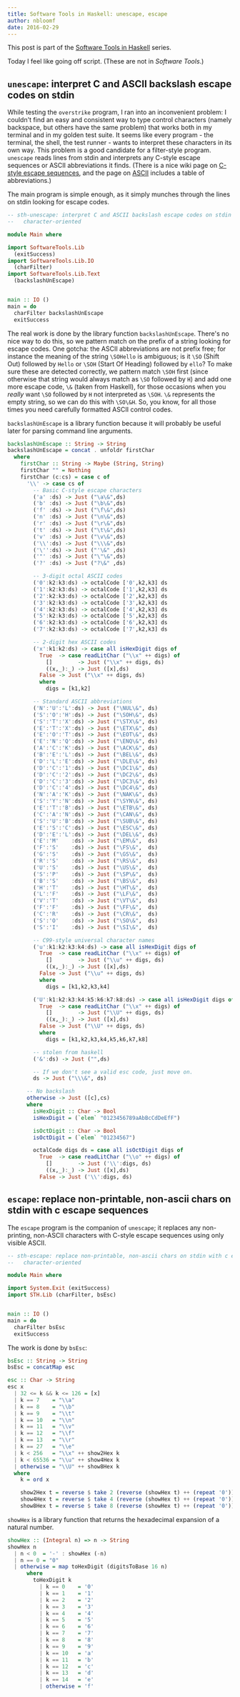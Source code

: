 ```yaml
---
title: Software Tools in Haskell: unescape, escape
author: nbloomf
date: 2016-02-29
---
```


This post is part of the [Software Tools in Haskell](/posts/2016-02-10-software-tools-in-haskell.html) series.

Today I feel like going off script. (These are not in *Software Tools*.)


<a name="unescape" />

## ``unescape``: interpret C and ASCII backslash escape codes on stdin

While testing the ``overstrike`` program, I ran into an inconvenient problem: I couldn't find an easy and consistent way to type control characters (namely backspace, but others have the same problem) that works both in my terminal and in my golden test suite. It seems like every program - the terminal, the shell, the test runner - wants to interpret these characters in its own way. This problem is a good candidate for a filter-style program. ``unescape`` reads lines from stdin and interprets any C-style escape sequences or ASCII abbreviations it finds. (There is a nice wiki page on [C-style escape sequences](https://en.wikipedia.org/wiki/Escape_sequences_in_C), and the page on [ASCII](https://en.wikipedia.org/wiki/ASCII#ASCII_control_code_chart) includes a table of abbreviations.)

The main program is simple enough, as it simply munches through the lines on stdin looking for escape codes.


```haskell
-- sth-unescape: interpret C and ASCII backslash escape codes on stdin
--   character-oriented

module Main where

import SoftwareTools.Lib
  (exitSuccess)
import SoftwareTools.Lib.IO
  (charFilter)
import SoftwareTools.Lib.Text
  (backslashUnEscape)


main :: IO ()
main = do
  charFilter backslashUnEscape
  exitSuccess
```


The real work is done by the library function ``backslashUnEscape``. There's no nice way to do this, so we pattern match on the prefix of a string looking for escape codes. One gotcha: the ASCII abbreviations are not prefix free; for instance the meaning of the string ``\SOHello`` is ambiguous; is it ``\SO`` (Shift Out) followed by ``Hello`` or ``\SOH`` (Start Of Heading) followed by ``ello``? To make sure these are detected correctly, we pattern match ``\SOH`` first (since otherwise that string would always match as ``\SO`` followed by ``H``) and add one more escape code, ``\&`` (taken from Haskell), for those occasions when you *really* want ``\SO`` followed by ``H`` not interpreted as ``\SOH``. ``\&`` represents the empty string, so we can do this with ``\SO\&H``. So, you know, for all those times you need carefully formatted ASCII control codes.

``backslashUnEscape`` is a library function because it will probably be useful later for parsing command line arguments.


```haskell
backslashUnEscape :: String -> String
backslashUnEscape = concat . unfoldr firstChar
  where
    firstChar :: String -> Maybe (String, String)
    firstChar "" = Nothing
    firstChar (c:cs) = case c of
      '\\' -> case cs of
        -- Basic C-style escape characters
        ('a' :ds) -> Just ("\a\&",ds)
        ('b' :ds) -> Just ("\b\&",ds)
        ('f' :ds) -> Just ("\f\&",ds)
        ('n' :ds) -> Just ("\n\&",ds)
        ('r' :ds) -> Just ("\r\&",ds)
        ('t' :ds) -> Just ("\t\&",ds)
        ('v' :ds) -> Just ("\v\&",ds)
        ('\\':ds) -> Just ("\\\&",ds)
        ('\'':ds) -> Just ("'\&" ,ds)
        ('"' :ds) -> Just ("\"\&",ds)
        ('?' :ds) -> Just ("?\&" ,ds)

        -- 3-digit octal ASCII codes
        ('0':k2:k3:ds) -> octalCode ['0',k2,k3] ds
        ('1':k2:k3:ds) -> octalCode ['1',k2,k3] ds
        ('2':k2:k3:ds) -> octalCode ['2',k2,k3] ds
        ('3':k2:k3:ds) -> octalCode ['3',k2,k3] ds
        ('4':k2:k3:ds) -> octalCode ['4',k2,k3] ds
        ('5':k2:k3:ds) -> octalCode ['5',k2,k3] ds
        ('6':k2:k3:ds) -> octalCode ['6',k2,k3] ds
        ('7':k2:k3:ds) -> octalCode ['7',k2,k3] ds

        -- 2-digit hex ASCII codes
        ('x':k1:k2:ds) -> case all isHexDigit digs of
          True  -> case readLitChar ("\\x" ++ digs) of
            []        -> Just ("\\x" ++ digs, ds)
            ((x,_):_) -> Just ([x],ds)
          False -> Just ("\\x" ++ digs, ds)
          where
            digs = [k1,k2]

        -- Standard ASCII abbreviations
        ('N':'U':'L':ds) -> Just ("\NUL\&", ds)
        ('S':'O':'H':ds) -> Just ("\SOH\&", ds)
        ('S':'T':'X':ds) -> Just ("\STX\&", ds)
        ('E':'T':'X':ds) -> Just ("\ETX\&", ds)
        ('E':'O':'T':ds) -> Just ("\EOT\&", ds)
        ('E':'N':'Q':ds) -> Just ("\ENQ\&", ds)
        ('A':'C':'K':ds) -> Just ("\ACK\&", ds)
        ('B':'E':'L':ds) -> Just ("\BEL\&", ds)
        ('D':'L':'E':ds) -> Just ("\DLE\&", ds)
        ('D':'C':'1':ds) -> Just ("\DC1\&", ds)
        ('D':'C':'2':ds) -> Just ("\DC2\&", ds)
        ('D':'C':'3':ds) -> Just ("\DC3\&", ds)
        ('D':'C':'4':ds) -> Just ("\DC4\&", ds)
        ('N':'A':'K':ds) -> Just ("\NAK\&", ds)
        ('S':'Y':'N':ds) -> Just ("\SYN\&", ds)
        ('E':'T':'B':ds) -> Just ("\ETB\&", ds)
        ('C':'A':'N':ds) -> Just ("\CAN\&", ds)
        ('S':'U':'B':ds) -> Just ("\SUB\&", ds)
        ('E':'S':'C':ds) -> Just ("\ESC\&", ds)
        ('D':'E':'L':ds) -> Just ("\DEL\&", ds)
        ('E':'M'    :ds) -> Just ("\EM\&",  ds)
        ('F':'S'    :ds) -> Just ("\FS\&",  ds)
        ('G':'S'    :ds) -> Just ("\GS\&",  ds)
        ('R':'S'    :ds) -> Just ("\RS\&",  ds)
        ('U':'S'    :ds) -> Just ("\US\&",  ds)
        ('S':'P'    :ds) -> Just ("\SP\&",  ds)
        ('B':'S'    :ds) -> Just ("\BS\&",  ds)
        ('H':'T'    :ds) -> Just ("\HT\&",  ds)
        ('L':'F'    :ds) -> Just ("\LF\&",  ds)
        ('V':'T'    :ds) -> Just ("\VT\&",  ds)
        ('F':'F'    :ds) -> Just ("\FF\&",  ds)
        ('C':'R'    :ds) -> Just ("\CR\&",  ds)
        ('S':'O'    :ds) -> Just ("\SO\&",  ds)
        ('S':'I'    :ds) -> Just ("\SI\&",  ds)

        -- C99-style universal character names
        ('u':k1:k2:k3:k4:ds) -> case all isHexDigit digs of
          True  -> case readLitChar ("\\x" ++ digs) of
            []        -> Just ("\\u" ++ digs, ds)
            ((x,_):_) -> Just ([x],ds)
          False -> Just ("\\u" ++ digs, ds)
          where
            digs = [k1,k2,k3,k4]

        ('U':k1:k2:k3:k4:k5:k6:k7:k8:ds) -> case all isHexDigit digs of
          True  -> case readLitChar ("\\x" ++ digs) of
            []        -> Just ("\\U" ++ digs, ds)
            ((x,_):_) -> Just ([x],ds)
          False -> Just ("\\U" ++ digs, ds)
          where
            digs = [k1,k2,k3,k4,k5,k6,k7,k8]

        -- stolen from haskell
        ('&':ds) -> Just ("",ds)

        -- If we don't see a valid esc code, just move on.
        ds -> Just ("\\\&", ds)

      -- No backslash
      otherwise -> Just ([c],cs)
      where
        isHexDigit :: Char -> Bool
        isHexDigit = (`elem` "0123456789aAbBcCdDeEfF")

        isOctDigit :: Char -> Bool
        isOctDigit = (`elem` "01234567")

        octalCode digs ds = case all isOctDigit digs of
          True  -> case readLitChar ("\\o" ++ digs) of
            []        -> Just ('\\':digs, ds)
            ((x,_):_) -> Just ([x],ds)
          False -> Just ('\\':digs, ds)
```



<a name="escape" />

## ``escape``: replace non-printable, non-ascii chars on stdin with c escape sequences

The ``escape`` program is the companion of ``unescape``; it replaces any non-printing, non-ASCII characters with C-style escape sequences using only visible ASCII.


```haskell
-- sth-escape: replace non-printable, non-ascii chars on stdin with c escape sequences
--   character-oriented

module Main where

import System.Exit (exitSuccess)
import STH.Lib (charFilter, bsEsc)


main :: IO ()
main = do
  charFilter bsEsc
  exitSuccess
```


The work is done by ``bsEsc``:

```haskell
bsEsc :: String -> String
bsEsc = concatMap esc

esc :: Char -> String
esc x
  | 32 <= k && k <= 126 = [x]
  | k == 7    = "\\a"
  | k == 8    = "\\b"
  | k == 9    = "\\t"
  | k == 10   = "\\n"
  | k == 11   = "\\v"
  | k == 12   = "\\f"
  | k == 13   = "\\r"
  | k == 27   = "\\e"
  | k < 256   = "\\x" ++ show2Hex k
  | k < 65536 = "\\u" ++ show4Hex k
  | otherwise = "\\U" ++ show8Hex k
  where
    k = ord x

    show2Hex t = reverse $ take 2 (reverse (showHex t) ++ (repeat '0'))
    show4Hex t = reverse $ take 4 (reverse (showHex t) ++ (repeat '0'))
    show8Hex t = reverse $ take 8 (reverse (showHex t) ++ (repeat '0'))
```


``showHex`` is a library function that returns the hexadecimal expansion of a natural number.


```haskell
showHex :: (Integral n) => n -> String
showHex n
  | n < 0  = '-' : showHex (-n)
  | n == 0 = "0"
  | otherwise = map toHexDigit (digitsToBase 16 n)
      where
        toHexDigit k
          | k == 0    = '0'
          | k == 1    = '1'
          | k == 2    = '2'
          | k == 3    = '3'
          | k == 4    = '4'
          | k == 5    = '5'
          | k == 6    = '6'
          | k == 7    = '7'
          | k == 8    = '8'
          | k == 9    = '9'
          | k == 10   = 'a'
          | k == 11   = 'b'
          | k == 12   = 'c'
          | k == 13   = 'd'
          | k == 14   = 'e'
          | otherwise = 'f'
```
